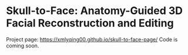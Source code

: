 # Skull-to-Face: Anatomy-Guided 3D Facial Reconstruction and Editing

Project page: https://xmlyqing00.github.io/skull-to-face-page/
Code is coming soon.
